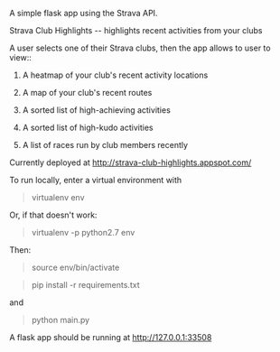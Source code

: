 A simple flask app using the Strava API. 

Strava Club Highlights -- highlights recent activities from your clubs

A user selects one of their Strava clubs, then the app allows to user to view::

1) A heatmap of your club's recent activity locations

2) A map of your club's recent routes

3) A sorted list of high-achieving activities

4) A sorted list of high-kudo activities

5) A list of races run by club members recently


Currently deployed at http://strava-club-highlights.appspot.com/

To run locally, enter a virtual environment with 

>virtualenv env

Or, if that doesn't work:

>virtualenv -p python2.7 env

Then:

>source env/bin/activate

>pip install -r requirements.txt

and

>python main.py 

A flask app should be running at http://127.0.0.1:33508 

